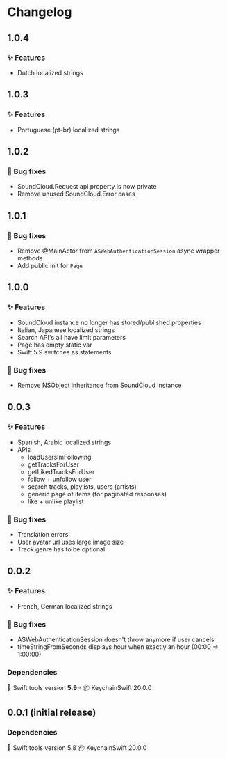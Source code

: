 # Changelog


## 1.0.4

### ✨ Features
- Dutch localized strings


## 1.0.3

### ✨ Features
- Portuguese (pt-br) localized strings


## 1.0.2

### 🐞 Bug fixes
- SoundCloud.Request api property is now private
- Remove unused SoundCloud.Error cases 


## 1.0.1

### 🐞 Bug fixes
- Remove @MainActor from `ASWebAuthenticationSession` async wrapper methods
- Add public init for `Page` 


## 1.0.0 

### ✨ Features
- SoundCloud instance no longer has stored/published properties
- Italian, Japanese localized strings
- Search API's all have limit parameters
- Page has empty static var
- Swift 5.9 switches as statements

### 🐞 Bug fixes
- Remove NSObject inheritance from SoundCloud instance


## 0.0.3 

### ✨ Features
- Spanish, Arabic localized strings
- APIs
    - loadUsersImFollowing
    - getTracksForUser
    - getLikedTracksForUser
    - follow + unfollow user
    - search tracks, playlists, users (artists)
    - generic page of items (for paginated responses)
    - like + unlike playlist

### 🐞 Bug fixes
- Translation errors
- User avatar url uses large image size
- Track.genre has to be optional


## 0.0.2 

### ✨ Features
- French, German localized strings

### 🐞 Bug fixes
- ASWebAuthenticationSession doesn't throw anymore if user cancels
- timeStringFromSeconds displays hour when exactly an hour (00:00 -> 1:00:00)

### Dependencies  
🔨 Swift tools version **5.9**⭐️
📦 KeychainSwift 20.0.0


## 0.0.1 (initial release)  

### Dependencies  
🔨 Swift tools version 5.8
📦 KeychainSwift 20.0.0
